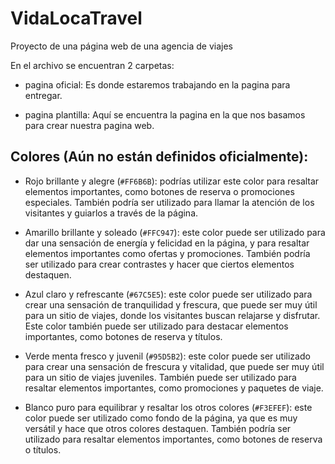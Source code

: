 # VidaLocaTravel
Proyecto de una página web de una agencia de viajes

En el archivo se encuentran 2 carpetas:

* pagina oficial: Es donde estaremos trabajando en la pagina para entregar.

* pagina plantilla: Aquí se encuentra la pagina en la que nos basamos para crear nuestra pagina web.

## Colores (Aún no están definidos oficialmente):

* Rojo brillante y alegre (`#FF6B6B`): podrías utilizar este color para resaltar elementos importantes, como botones de reserva o promociones especiales. También podría ser utilizado para llamar la atención de los visitantes y guiarlos a través de la página.

* Amarillo brillante y soleado (`#FFC947`): este color puede ser utilizado para dar una sensación de energía y felicidad en la página, y para resaltar elementos importantes como ofertas y promociones. También podría ser utilizado para crear contrastes y hacer que ciertos elementos destaquen.

* Azul claro y refrescante (`#67C5E5`): este color puede ser utilizado para crear una sensación de tranquilidad y frescura, que puede ser muy útil para un sitio de viajes, donde los visitantes buscan relajarse y disfrutar. Este color también puede ser utilizado para destacar elementos importantes, como botones de reserva y títulos.

* Verde menta fresco y juvenil (`#95D5B2`): este color puede ser utilizado para crear una sensación de frescura y vitalidad, que puede ser muy útil para un sitio de viajes juveniles. También puede ser utilizado para resaltar elementos importantes, como promociones y paquetes de viaje.

* Blanco puro para equilibrar y resaltar los otros colores (`#F3EFEF`): este color puede ser utilizado como fondo de la página, ya que es muy versátil y hace que otros colores destaquen. También podría ser utilizado para resaltar elementos importantes, como botones de reserva o títulos.

